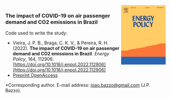 <img align="right" src="/cover_energy_policy.jpg?raw=true" alt="logo" width="140"> 

### The impact of COVID-19 on air passenger demand and CO2 emissions in Brazil

Code used to write the study:

- Vieira, J. P. B., Braga, C. K. V., & Pereira, R. H. (2022). **The impact of COVID-19 on air passenger demand and CO2 emissions in Brazil**. *Energy Policy*, 164, 112906. [https://doi.org/10.1016/j.enpol.2022.112906](https://doi.org/10.1016/j.enpol.2022.112906)
- [Preprint OpenAccess](https://osf.io/cwa9m/)

*Corresponding author.
E-mail address: joao.bazzo@gmail.com (J.P. Bazzo).
